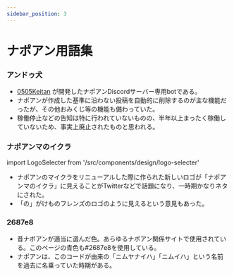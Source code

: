 ```yaml
---
sidebar_position: 3
---
```


# ナポアン用語集

### アンドゥ犬
* [0505Keitan](https://md.napoan.com/docs/people/0505Keitan) が開発したナポアンDiscordサーバー専用botである。
* ナポアンが作成した基準に沿わない投稿を自動的に削除するのが主な機能だったが、その他おみくじ等の機能も備わっていた。
* 稼働停止などの告知は特に行われていないものの、半年以上まったく稼働していないため、事実上廃止されたものと思われる。


### ナポアンマのイクラ

import LogoSelecter from '/src/components/design/logo-selecter'

<LogoSelecter fill="#2687e8" logoSelection="manoikura" />

* ナポアンのマイクラをリニューアルした際に作られた新しいロゴが「ナポアンマのイクラ」に見えることがTwitterなどで話題になり、一時期かなりネタにされた。
* 「の」がけものフレンズのロゴのように見えるという意見もあった。

### 2687e8
* 昔ナポアンが適当に選んだ色。あらゆるナポアン関係サイトで使用されている。このページの青色も#2687e8を使用している。
* ナポアンは、このコードが由来の「ニムヤナイハ」「ニムイハ」という名前を過去に名乗っていた時期がある。
